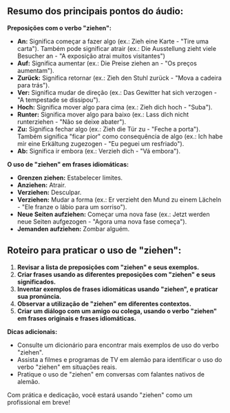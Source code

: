 ##  Resumo dos principais pontos do áudio:

**Preposições com o verbo "ziehen":**

* **An:**  Significa começar a fazer algo (ex.: Zieh eine Karte - "Tire uma carta").  Também pode significar atrair (ex.: Die Ausstellung zieht viele Besucher an - "A exposição atrai muitos visitantes")
* **Auf:**  Significa aumentar (ex.: Die Preise ziehen an - "Os preços aumentam"). 
* **Zurück:**  Significa retornar (ex.: Zieh den Stuhl zurück - "Mova a cadeira para trás").
* **Ver:**  Significa mudar de direção (ex.: Das Gewitter hat sich verzogen - "A tempestade se dissipou"). 
* **Hoch:**  Significa mover algo para cima (ex.: Zieh dich hoch - "Suba"). 
* **Runter:**  Significa mover algo para baixo (ex.: Lass dich nicht runterziehen - "Não se deixe abater").
* **Zu:**  Significa fechar algo (ex.: Zieh die Tür zu - "Feche a porta").  Também significa "ficar pior" como consequência de algo (ex.: Ich habe mir eine Erkältung zugezogen - "Eu peguei um resfriado").
* **Ab:**  Significa ir embora (ex.: Verzieh dich - "Vá embora"). 

**O uso de "ziehen" em frases idiomáticas:**

* **Grenzen ziehen:** Estabelecer limites.
* **Anziehen:** Atrair.
* **Verziehen:** Desculpar.
* **Verziehen:**  Mudar a forma (ex.: Er verzieht den Mund zu einem Lächeln - "Ele franze o lábio para um sorriso").
* **Neue Seiten aufziehen:**  Começar uma nova fase (ex.: Jetzt werden neue Seiten aufgezogen - "Agora uma nova fase começa").
* **Jemanden aufziehen:**  Zombar alguém.

## Roteiro para praticar o uso de "ziehen":

1. **Revisar a lista de preposições com "ziehen" e seus exemplos.**
2. **Criar frases usando as diferentes preposições com "ziehen" e seus significados.**
3. **Inventar exemplos de frases idiomáticas usando "ziehen",  e praticar sua pronúncia.**
4. **Observar a utilização de "ziehen" em diferentes contextos.**
5. **Criar um diálogo com um amigo ou colega,  usando o verbo "ziehen" em frases originais e frases idiomáticas.**

**Dicas adicionais:**

* Consulte um dicionário para encontrar mais exemplos de uso do verbo "ziehen".
* Assista a filmes e programas de TV em alemão para identificar o uso do verbo "ziehen" em situações reais.
* Pratique o uso de "ziehen" em conversas com falantes nativos de alemão.

Com prática e dedicação, você estará usando "ziehen" como um profissional em breve! 
